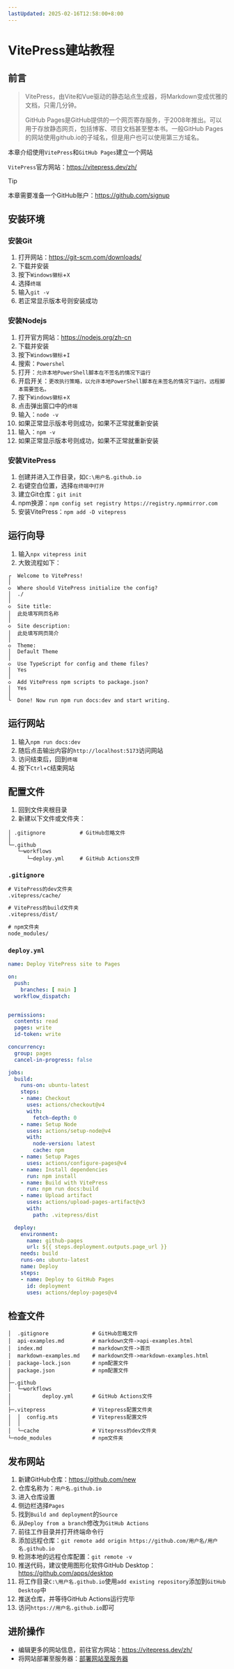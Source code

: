 ```yaml
---
lastUpdated: 2025-02-16T12:58:00+8:00
---
```


# VitePress建站教程

## 前言

> VitePress，由Vite和Vue驱动的静态站点生成器，将Markdown变成优雅的文档，只需几分钟。
>
> GitHub Pages是GitHub提供的一个网页寄存服务，于2008年推出。可以用于存放静态网页，包括博客、项目文档甚至整本书。一般GitHub Pages的网站使用github.io的子域名，但是用户也可以使用第三方域名。

本章介绍使用```VitePress```和```GitHub Pages```建立一个网站

```VitePress```官方网站：<https://vitepress.dev/zh/>

> [!TIP]
> 本章需要准备一个GitHub账户：<https://github.com/signup>

## 安装环境

### 安装Git

1. 打开网站：<https://git-scm.com/downloads/>
2. 下载并安装
3. 按下```Windows徽标```+```X```
4. 选择```终端```
5. 输入```git -v```
6. 若正常显示版本号则安装成功

### 安装Nodejs

1. 打开官方网站：<https://nodejs.org/zh-cn>
2. 下载并安装
3. 按下```Windows徽标```+```I```
4. 搜索：```Powershel```
5. 打开：```允许本地PowerShell脚本在不签名的情况下运行```
6. 开启开关：```更改执行策略，以允许本地PowerShell脚本在未签名的情况下运行。远程脚本需要签名。```
7. 按下```Windows徽标```+```X```
8. 点击弹出窗口中的```终端```
9. 输入：```node -v```
10. 如果正常显示版本号则成功，如果不正常就重新安装
11. 输入：```npm -v```
12. 如果正常显示版本号则成功，如果不正常就重新安装

### 安装VitePress

1. 创建并进入工作目录，如```C:\用户名.github.io```
2. 右键空白位置，选择```在终端中打开```
3. 建立Git仓库：```git init```
4. npm换源：```npm config set registry https://registry.npmmirror.com```
5. 安装VitePress：```npm add -D vitepress```

## 运行向导

1. 输入```npx vitepress init```
2. 大致流程如下：

```ansi{7,10}
┌  Welcome to VitePress!
│
◇  Where should VitePress initialize the config?
│  ./
│
◇  Site title:
│  此处填写网页名称
│
◇  Site description:
│  此处填写网页简介
│
◇  Theme:
│  Default Theme
│
◇  Use TypeScript for config and theme files?
│  Yes
│
◇  Add VitePress npm scripts to package.json?
│  Yes
│
└  Done! Now run npm run docs:dev and start writing.
```

## 运行网站

1. 输入```npm run docs:dev```
2. 随后点击输出内容的```http://localhost:5173```访问网站
3. 访问结束后，回到```终端```
4. 按下```Ctrl```+```C```结束网站

## 配置文件

1. 回到文件夹根目录
2. 新建以下文件或文件夹：

```ansi
│ .gitignore           # GitHub忽略文件
│
└─.github
   └─workflows
      └─deploy.yml     # GitHub Actions文件
```

### ```.gitignore```

```txt
# VitePress的dev文件夹
.vitepress/cache/

# VitePress的build文件夹
.vitepress/dist/

# npm文件夹
node_modules/
```

### ```deploy.yml```

```yml
name: Deploy VitePress site to Pages

on:
  push:
    branches: [ main ]
  workflow_dispatch:


permissions:
  contents: read
  pages: write
  id-token: write

concurrency:
  group: pages
  cancel-in-progress: false

jobs:
  build:
    runs-on: ubuntu-latest
    steps:
    - name: Checkout
      uses: actions/checkout@v4
      with:
        fetch-depth: 0
    - name: Setup Node
      uses: actions/setup-node@v4
      with:
        node-version: latest
        cache: npm
    - name: Setup Pages
      uses: actions/configure-pages@v4
    - name: Install dependencies
      run: npm install
    - name: Build with VitePress
      run: npm run docs:build
    - name: Upload artifact
      uses: actions/upload-pages-artifact@v3
      with:
        path: .vitepress/dist

  deploy:
    environment:
      name: github-pages
      url: ${{ steps.deployment.outputs.page_url }}
    needs: build
    runs-on: ubuntu-latest
    name: Deploy
    steps:
    - name: Deploy to GitHub Pages
      id: deployment
      uses: actions/deploy-pages@v4
```

## 检查文件

```ansi
│  .gitignore              # GitHub忽略文件
│  api-examples.md         # markdown文件->api-examples.html
│  index.md                # markdown文件->首页
│  markdown-examples.md    # markdown文件->markdown-examples.html
│  package-lock.json       # npm配置文件
│  package.json            # npm配置文件
│
├─.github
│  └─workflows
│          deploy.yml      # GitHub Actions文件
│
├─.vitepress               # Vitepress配置文件夹
│  │  config.mts           # Vitepress配置文件
│  │
│  └─cache                 # Vitepress的dev文件夹
└─node_modules             # npm文件夹
```

## 发布网站

1. 新建GitHub仓库：<https://github.com/new>
2. 仓库名称为：```用户名.github.io```
3. 进入仓库设置
4. 侧边栏选择```Pages```
5. 找到```Build and deployment```的```Source```
6. 从```Deploy from a branch```修改为```GitHub Actions```
7. 前往工作目录并打开终端命令行
8. 添加远程仓库：```git remote add origin https://github.com/用户名/用户名.github.io```
9. 检测本地的远程仓库配置：```git remote -v```
10. 推送代码，建议使用图形化软件GitHub Desktop：<https://github.com/apps/desktop>
11. 将工作目录```C:\用户名.github.io```使用```add existing repository```添加到```GitHub Desktop```中
12. 推送仓库，并等待GitHub Actions运行完毕
13. 访问```https://用户名.github.io```即可

## 进阶操作

- 编辑更多的网站信息，前往官方网站：<https://vitepress.dev/zh/>
- 将网站部署至服务器：[部署网站至服务器](/WebsiteToServer/)
